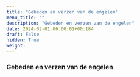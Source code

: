 ```yaml
---
title: "Gebeden en verzen van de engelen"
menu_title: ""
description: "Gebeden en verzen van de engelen"
date: 2024-02-01 06:00:01+00:184
draft: False
hidden: True
weight:
---
```

### Gebeden en verzen van de engelen


